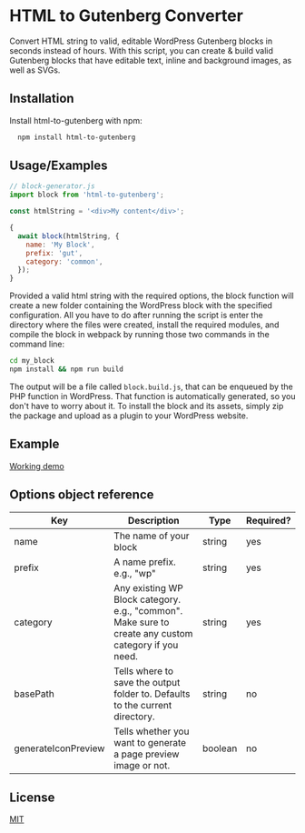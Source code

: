# HTML to Gutenberg Converter

Convert HTML string to valid, editable WordPress Gutenberg blocks in seconds instead of hours. With this script, you can create & build valid Gutenberg blocks that have editable text, inline and background images, as well as SVGs.

## Installation

Install html-to-gutenberg with npm:

```bash
  npm install html-to-gutenberg
```

## Usage/Examples

```javascript
// block-generator.js
import block from 'html-to-gutenberg';

const htmlString = '<div>My content</div>';

{ 
  await block(htmlString, {
    name: 'My Block',
    prefix: 'gut',
    category: 'common',
  });
}
```

Provided a valid html string with the required options, the block function will create a new folder containing the WordPress block with the specified configuration. All you have to do after running the script is enter the directory where the files were created, install the required modules, and compile the block in webpack by running those two commands in the command line:

```bash
cd my_block
npm install && npm run build
```


The output will be a file called `block.build.js`, that can be enqueued by the PHP function in WordPress. That function is automatically generated, so you don't have to worry about it. To install the block and its assets, simply zip the package and upload as a plugin to your WordPress website. 

## Example

[Working demo](https://www.html-to-gutenberg.io/)

## Options object reference

| **Key** | **Description** | **Type** | **Required?** |
|---|---|---|---|
| name | The name of your block | string | yes |
| prefix | A name prefix. e.g., "wp" | string | yes |
| category | Any existing WP Block category. e.g., "common". Make sure to create any custom category if you need. | string | yes |
| basePath | Tells where to save the output folder to. Defaults to the current directory. | string | no |
| generateIconPreview | Tells whether you want to generate a page preview image or not. | boolean | no |            | boolean   | no                                     |

## License

[MIT](https://github.com/DiogoAngelim/html-to-gutenberg/blob/main/LICENSE.MD)
